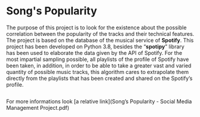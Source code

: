 # Song's Popularity
The purpose of this project is to look for the existence about the possible correlation between the popularity of the tracks and their technical features.
The project is based on the database of the musical service of **Spotify**.
This project has been developed on Python 3.8, besides the “**spotipy**” library
has been used to elaborate the data given by the API of Spotify. For the most
impartial sampling possible, all playlists of the profile of Spotify have been
taken, in addition, in order to be able to take a greater vast and varied quantity
of possible music tracks, this algorithm cares to extrapolate them directly from
the playlists that has been created and shared on the Spotify’s profile.

<a href="https://github.com/Julieeno/Song-s-Popularity/blob/Song’s Popularity - Social Media Management
Project.pdf" class="image fit" ><img src="images/marr_pic.jpg" alt=""></a>

For more informations look [a relative link](Song’s Popularity - Social Media Management
Project.pdf)
